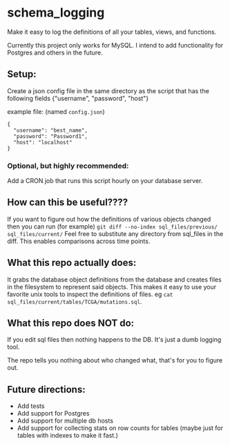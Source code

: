 # schema_logging
Make it easy to log the definitions of all your tables, views, and functions.

Currently this project only works for MySQL.
I intend to add functionality for Postgres and others in the future.

## Setup:
Create a json config file in the same directory as the script that has the following fields {"username", "password", "host"}

example file:  (named `config.json`)
```
{
  "username": "best_name",
  "password": "Password1",
  "host": "localhost"
}
```

### Optional, but highly recommended:
Add a CRON job that runs this script hourly on your database server.

## How can this be useful????
If you want to figure out how the definitions of various objects changed then you can run (for example) `git diff --no-index sql_files/previous/ sql_files/current/` Feel free to substitute any directory from sql_files in the diff. This enables comparisons across time points.

## What this repo actually does:
It grabs the database object definitions from the database and creates files in the filesystem to represent said objects. This makes it easy to use your favorite unix tools to inspect the definitions of files. eg `cat sql_files/current/tables/TCGA/mutations.sql`.

## What this repo does NOT do:
If you edit sql files then nothing happens to the DB. It's just a dumb logging tool.

The repo tells you nothing about who changed what, that's for you to figure out.

## Future directions:
* Add tests
* Add support for Postgres
* Add support for multiple db hosts
* Add support for collecting stats on row counts for tables (maybe just for tables with indexes to make it fast.)
